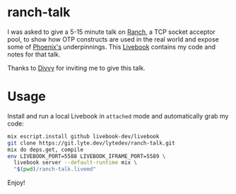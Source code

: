 # ranch-talk

I was asked to give a 5-15 minute talk on [Ranch][ranch], a TCP socket acceptor
pool, to show how OTP constructs are used in the real world and expose some of
[Phoenix's][phoenix] underpinnings. This [Livebook][livebook] contains my code
and notes for that talk.

Thanks to [Divvy][divvy] for inviting me to give this talk.

# Usage

Install and run a local Livebook in `attached` mode and automatically grab my
code:

```bash
mix escript.install github livebook-dev/livebook
git clone https://git.lyte.dev/lytedev/ranch-talk.git
mix do deps.get, compile
env LIVEBOOK_PORT=5588 LIVEBOOK_IFRAME_PORT=5589 \
  livebook server --default-runtime mix \
  "$(pwd)/ranch-talk.livemd"
```

Enjoy!

[ranch]: https://github.com/ninenines/ranch
[phoenix]: https://www.phoenixframework.org/
[livebook]: https://github.com/livebook-dev/livebook
[divvy]: https://getdivvy.com/
